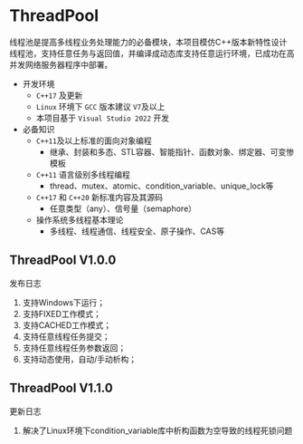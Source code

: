 # ThreadPool
线程池是提高多线程业务处理能力的必备模块，本项目模仿C++版本新特性设计线程池，支持任意任务与返回值，并编译成动态库支持任意运行环境，已成功在高并发网络服务器程序中部署。
+ 开发环境
  + `C++17` 及更新
  + `Linux` 环境下 `GCC` 版本建议 `V7`及以上
  + 本项目基于 `Visual Studio 2022` 开发
+ 必备知识
  + `C++11`及以上标准的面向对象编程
    + 继承、封装和多态、STL容器、智能指针、函数对象、绑定器、可变惨模板
  + `C++11` 语言级别多线程编程
    + thread、mutex、atomic、condition_variable、unique_lock等
  + `C++17` 和 `C++20` 新标准内容及其源码
    + 任意类型（any）、信号量（semaphore）
  + 操作系统多线程基本理论
    + 多线程、线程通信、线程安全、原子操作、CAS等
## ThreadPool V1.0.0
发布日志
1. 支持Windows下运行；
2. 支持FIXED工作模式；
3. 支持CACHED工作模式；
4. 支持任意线程任务提交；
5. 支持任意线程任务参数返回；
6. 支持动态使用，自动/手动析构；

## ThreadPool V1.1.0
更新日志
1. 解决了Linux环境下condition_variable库中析构函数为空导致的线程死锁问题
